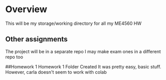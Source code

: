 # Overview
This will be my storage/working directory for all my ME4560 HW

## Other assignments
The project will be in a separate repo
I may make exam ones in a different repo too

##Homework 1
Homework 1 Folder Created
It was pretty easy, basic stuff. However, carla doesn't seem to work with colab
